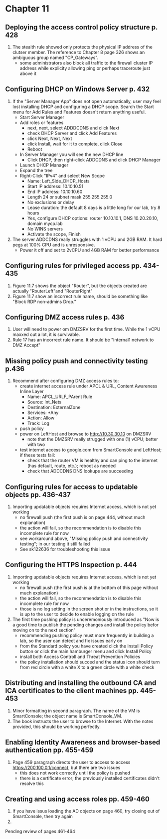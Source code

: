 # Chapter 11

## Deploying the access control policy structure p. 428
1. The stealth rule showed only protects the physical IP address of the clutser member. The reference to Chapter 8 page 326 shows an ambiguous group named "CP_Gateways".
    - some administrators also block all traffic to the firewall cluster IP address while explicity allowing ping or perhaps traceroute just above it
## Configuring DHCP on Windows Server p. 432
1. If the "Server Manager App" does not open automatically, user may feel lost installing DHCP and configuring a DHCP scope. Search the Start menu for Add Rules and Features doesn't return anything useful.
    - Start Server Manager
    - Add roles or features
        - next, next, select ADDDCDNS and click Next
        - check DHCP Server and click Add Features
        - click Next, Next, Next
        - click Install, wait for it to complete, click Close
        - Reboot
    - In Server Manager you will see the new DHCP line
        - Click DHCP, then right-click ADDCDNS and click DHCP Manager
    - Launch DHCP Manager
    - Expand the tree
    - Right-Click "IPv4" and select New Scope
        - Name: Left_Side_DHCP_Hosts
        - Start IP address: 10.10.10.51
        - End IP address: 10.10.10.60
        - Length 24 or subnet mask 255.255.255.0
        - No exclusions or delay
        - Lease duration: the default 8 days is a little long for our lab, try 8 hours
        - Yes, configure DHCP options: router 10.10.10.1, DNS 10.20.20.10, domain mycp.lab
        - No WINS servers
        - Activate the scope, Finish
2. The server ADDCDNS really struggles with 1 vCPU and 2GB RAM. It hard pegs at 100% CPU and is unresponsive.
    - Power it off and set to 2vCPU and 4GB RAM for better performance
## Configuring rules for privileged access pp. 434-435
1. Figure 11.7 shows the object "Router", but the objects created are actually "RouterLeft"and "RouterRight"
2. Figure 11.7 show an incorrect rule  name, should be something like "Block RDP non-admins Drop."
## Configuring DMZ access rules p. 436
1. User will need to power om DMZSRV for the first time. While the 1 vCPU maxxed out a lot, it is survivable.
2. Rule 17 has an incorrect rule name. It should be "Internal1 network to DMZ Accept"
## Missing policy push and connectivity testing p.436
1. Recommend after configuring DMZ access rules to:
    - create internet access rule under APCL & URL, Content Awareness Inline Layer
        - Name: APCL_URLF_PArent Rule
        - Source: Int_Nets
        - Destination: ExternalZone
        - Services: *Any
        - Action: Allow
        - Track: Log
    - push policy
    - power on LeftHost and browse to http://10.30.30.10 on DMZSRV
        - note that the DMZSRV really strugged with one (1) vCPU; better with two
    - test internet access to google.com from SmartConsole and LeftHost; if these tests fail:
        - check that the router VM is healthy and can ping to the internet (has default, route, etc.); reboot as needed
        - check that ADDCDNS DNS lookups are succeeding
## Configuring rules for access to updatable objects pp. 436-437
1. Importing updatable objects requires Internet access, which is not yet working
    - no firewall push (the first push is on page 444, without much explanation)
    - the action will fail, so the recommendation is to disable this incomplete rule for now
    - see workaround above, "Missing policy push and connectivity testing"; in our testing it still failed
    - See sk122636 for troubleshooting this issue
## Configuring the HTTPS Inspection p. 444
1. Importing updatable objects requires Internet access, which is not yet working
    - no firewall push (the first push is at the bottom of this page without much explanation)
    - the action will fail, so the recommendation is to disable this incomplete rule for now
    - those is no log setting in the screen shot or in the instructions, so it is up to the user to decide to enable logging on the rule
2. The first time pushing policy is unceremoniously introduced as "Now is a good time to publish the pending changes and install the policy befor moving on to the next section"
    - recommending pushing policy must more frequently in building a lab, so the user can detect and fix issues early on
    - from the Standard policy you have created click the Install Policy button or click the main hamburger menu and click Install Policy
    - install both Access Controll and Threat Prevention Policies
    - the policy installation should succed and the status icon should turn from red circle with a white X to a green circle with a white check
## Distributing and installing the outbound CA and ICA certificates to the client machines pp. 445-453
1. Minor formatting in second paragraph. The name of the VM is SmartConsole; the object name is SmartConsole_VM.
2. The book instructs the user to browse to the Internet. With the notes provided, this should be working perfectly.
## Enabling Identity Awareness and browser-based authentication pp. 455-459
1. Page 459 paragraph directs the user to access to access https://200.100.0.1/connect, but there are two issues
    - this does not work correctly until the policy is pushed
    - there is a certificate error; the previously installed certificates didn't resolve this
## Creating and using access roles pp. 459-460
1. If you have issus loading the AD objects on page 460, try closing out of SmartConsole, then try again
2. 
Pending review of pages 461-464
